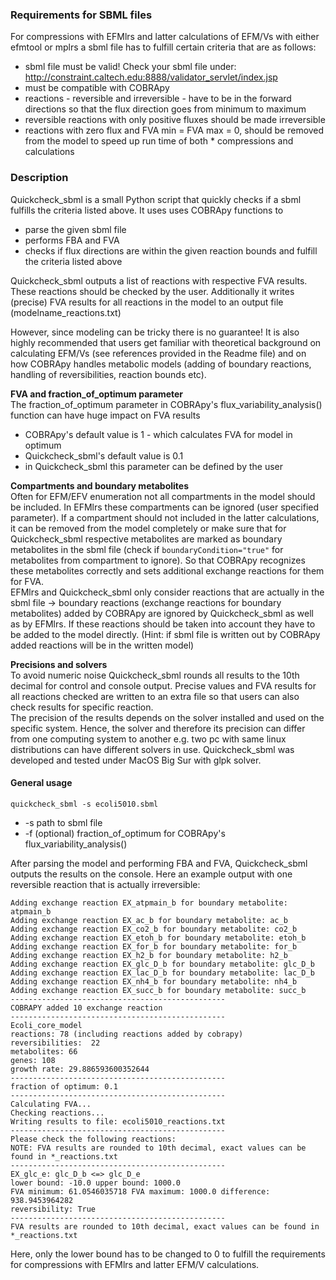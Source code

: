 ### Requirements for SBML files
For compressions with EFMlrs and latter calculations of EFM/Vs with either efmtool or mplrs a sbml file has to fulfill certain criteria that are as follows:
* sbml file must be valid! Check your sbml file under: http://constraint.caltech.edu:8888/validator_servlet/index.jsp
* must be compatible with COBRApy
* reactions - reversible and irreversible - have to be in the forward directions so that the flux direction goes from minimum to maximum
* reversible reactions with only positive fluxes should be made irreversible
* reactions with zero flux and FVA min = FVA max = 0, should be removed from the model to speed up run time of both * compressions and calculations

### Description
Quickcheck_sbml is a small Python script that quickly checks if a sbml fulfills the criteria listed above. It uses uses COBRApy functions to
* parse the given sbml file
* performs FBA and FVA
* checks if flux directions are within the given reaction bounds and fulfill the criteria listed above

Quickcheck_sbml outputs a list of reactions with respective FVA results. These reactions should be checked by the user. Additionally it writes (precise) FVA results for all reactions in the model to an output file (modelname_reactions.txt)

However, since modeling can be tricky there is no guarantee!  It is also highly recommended that users get familiar with theoretical background on calculating EFM/Vs (see references provided in the Readme file) and on how COBRApy handles metabolic models (adding of boundary reactions, handling of reversibilities, reaction bounds etc).

<strong>FVA and fraction_of_optimum parameter</strong>  
The fraction_of_optimum parameter in COBRApy's flux_variability_analysis() function can have huge impact on FVA results
  * COBRApy's default value is 1 - which calculates FVA for model in optimum
  * Quickcheck_sbml's default value is 0.1
  * in Quickcheck_sbml this parameter can be defined by the user

<strong>Compartments and boundary metabolites</strong>  
Often for EFM/EFV enumeration not all compartments in the model should be included. In EFMlrs these compartments can be ignored (user specified parameter). If a compartment should not included in the latter calculations, it can be removed from the model completely or make sure that for Quickcheck_sbml respective metabolites are marked as boundary metabolites in the sbml file (check if `boundaryCondition="true"` for metabolites from compartment to ignore). So that COBRApy recognizes these metabolites correctly and sets additional exchange reactions for them for FVA.  
EFMlrs and Quickcheck_sbml only consider reactions that are actually in the sbml file &rarr; boundary reactions (exchange reactions for boundary metabolites) added by COBRApy are ignored by Quickcheck_sbml as well as by EFMlrs. If these reactions should be taken into account they have to be added to the model directly. (Hint: if sbml file is written out by COBRApy added reactions will be in the written model)

<strong>Precisions and solvers</strong>  
To avoid numeric noise Quickcheck_sbml rounds all results to the 10th decimal for control and console output. Precise values and FVA results for all reactions checked are written to an extra file so that users can also check results for specific reaction.  
The precision of the results depends on the solver installed and used on the specific system. Hence, the solver and therefore its precision can differ from one computing system to another e.g. two pc with same linux distributions can have different solvers in use. Quickcheck_sbml was developed and tested under MacOS Big Sur with glpk solver.

#### General usage
`quickcheck_sbml -s ecoli5010.sbml`  
* -s path to sbml file
* -f (optional) fraction_of_optimum for COBRApy's flux_variability_analysis()

After parsing the model and performing FBA and FVA, Quickcheck_sbml outputs the results on the console. Here an example output with one reversible reaction that is actually irreversible:
```
Adding exchange reaction EX_atpmain_b for boundary metabolite: atpmain_b
Adding exchange reaction EX_ac_b for boundary metabolite: ac_b
Adding exchange reaction EX_co2_b for boundary metabolite: co2_b
Adding exchange reaction EX_etoh_b for boundary metabolite: etoh_b
Adding exchange reaction EX_for_b for boundary metabolite: for_b
Adding exchange reaction EX_h2_b for boundary metabolite: h2_b
Adding exchange reaction EX_glc_D_b for boundary metabolite: glc_D_b
Adding exchange reaction EX_lac_D_b for boundary metabolite: lac_D_b
Adding exchange reaction EX_nh4_b for boundary metabolite: nh4_b
Adding exchange reaction EX_succ_b for boundary metabolite: succ_b
------------------------------------------------
COBRAPY added 10 exchange reaction
------------------------------------------------
Ecoli_core_model
reactions: 78 (including reactions added by cobrapy)
reversibilities:  22
metabolites: 66
genes: 108
growth rate: 29.886593600352644
------------------------------------------------
fraction of optimum: 0.1
------------------------------------------------
Calculating FVA...
Checking reactions...
Writing results to file: ecoli5010_reactions.txt
------------------------------------------------
Please check the following reactions:
NOTE: FVA results are rounded to 10th decimal, exact values can be found in *_reactions.txt
------------------------------------------------
EX_glc_e: glc_D_b <=> glc_D_e
lower bound: -10.0 upper bound: 1000.0
FVA minimum: 61.0546035718 FVA maximum: 1000.0 difference: 938.9453964282
reversibility: True
------------------------------------------------
FVA results are rounded to 10th decimal, exact values can be found in *_reactions.txt
```
Here, only the lower bound has to be changed to 0 to fulfill the requirements for compressions with EFMlrs and latter EFM/V calculations.
